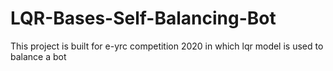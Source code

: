 # LQR-Bases-Self-Balancing-Bot
This project is built for e-yrc competition 2020 in which lqr model is used to balance a bot
